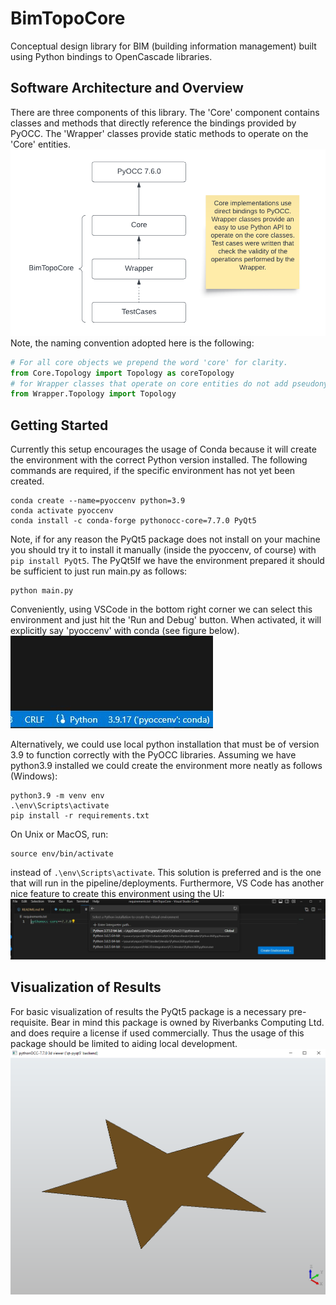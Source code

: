 # BimTopoCore
Conceptual design library for BIM (building information management) built using Python bindings to OpenCascade libraries.

## Software Architecture and Overview
There are three components of this library. The 'Core' component contains classes and methods that directly reference the bindings provided by PyOCC. The 'Wrapper' classes provide static methods to operate on the 'Core' entities. 
![High Level Software Architecture](./Documentation/Images/BimTopoCore.png)
Note, the naming convention adopted here is the following:
```python
# For all core objects we prepend the word 'core' for clarity. 
from Core.Topology import Topology as coreTopology 
# for Wrapper classes that operate on core entities do not add pseudonyms
from Wrapper.Topology import Topology
```

## Getting Started
Currently this setup encourages the usage of Conda because it will create the environment with the correct Python version installed. The following commands are required, if the specific environment has not yet been created.
```
conda create --name=pyoccenv python=3.9
conda activate pyoccenv
conda install -c conda-forge pythonocc-core=7.7.0 PyQt5
```
Note, if for any reason the PyQt5 package does not install on your machine you should try it to install it manually (inside the pyoccenv, of course) with `pip install PyQt5`. The PyQt5If we have the environment prepared it should be sufficient to just run main.py as follows:
```
python main.py
```
Conveniently, using VSCode in the bottom right corner we can select this environment and just hit the 'Run and Debug' button. When activated, it will explicitly say 'pyoccenv' with conda (see figure below).
![Active Conda Environment](./Documentation/Images/VSCode_Setup1.JPG)

Alternatively, we could use local python installation that must be of version 3.9 to function correctly with the PyOCC libraries. Assuming we have python3.9 installed we could create the environment more neatly as follows (Windows):
```
python3.9 -m venv env
.\env\Scripts\activate
pip install -r requirements.txt
```
On Unix or MacOS, run:
```
source env/bin/activate
```
instead of `.\env\Scripts\activate`. This solution is preferred and is the one that will run in the pipeline/deployments. Furthermore, VS Code has another nice feature to create this environment using the UI:
![VSCode Create Python Environment](./Documentation/Images/VSCode_Setup2.JPG)

## Visualization of Results
For basic visualization of results the PyQt5 package is a necessary pre-requisite. Bear in mind this package is owned by Riverbanks Computing Ltd. and does require a license if used commercially. Thus the usage of this package should be limited to aiding local development.
![Visualization Using the PyQT5 Package](./Documentation/Images/PyQT.PNG)